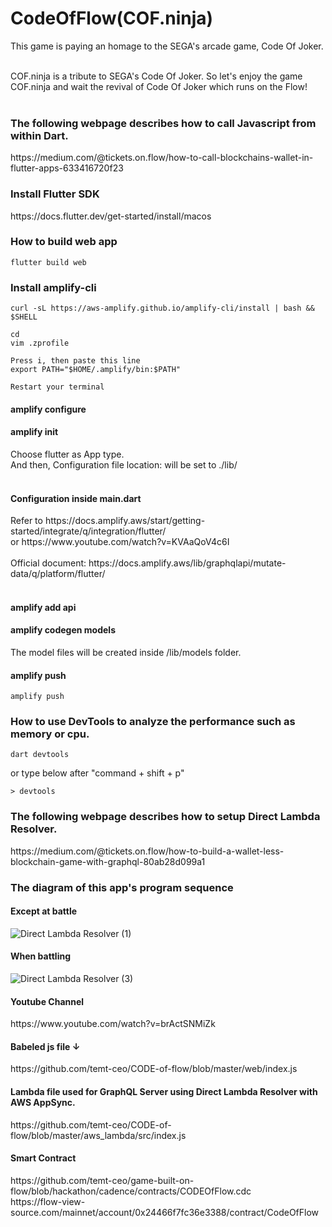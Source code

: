 # CodeOfFlow(COF.ninja)

This game is paying an homage to the SEGA's arcade game, Code Of Joker.<br><br>

COF.ninja is a tribute to SEGA's Code Of Joker.  So let's enjoy the game COF.ninja and wait the revival of Code Of Joker which runs on the Flow! <br><br>

<h3>The following webpage describes how to call Javascript from within Dart.</h3>
https://medium.com/@tickets.on.flow/how-to-call-blockchains-wallet-in-flutter-apps-633416720f23<br>

<h3>Install Flutter SDK</h3>
https://docs.flutter.dev/get-started/install/macos

<h3>How to build web app</h3>

```
flutter build web
```

<h3>Install amplify-cli</h3>

```
curl -sL https://aws-amplify.github.io/amplify-cli/install | bash && $SHELL

cd
vim .zprofile

Press i, then paste this line
export PATH="$HOME/.amplify/bin:$PATH"

Restart your terminal
```
<h4>amplify configure</h4>
<h4>amplify init</h4>
Choose flutter as App type.<br>
And then, Configuration file location: will be set to ./lib/<br><br>

<h4>Configuration inside main.dart</h4>
Refer to https://docs.amplify.aws/start/getting-started/integrate/q/integration/flutter/<br>
or https://www.youtube.com/watch?v=KVAaQoV4c6I<br><br>
Official document: https://docs.amplify.aws/lib/graphqlapi/mutate-data/q/platform/flutter/<br><br>
<h4>amplify add api</h4>
<h4>amplify codegen models</h4>
The model files will be created inside /lib/models folder.
<h4>amplify push</h4>

```
amplify push
```
<h3>How to use DevTools to analyze the performance such as memory or cpu.</h3>

```
dart devtools
```
or type below after "command + shift + p"
```
> devtools
```

<h3>The following webpage describes how to setup Direct Lambda Resolver.</h3>
https://medium.com/@tickets.on.flow/how-to-build-a-wallet-less-blockchain-game-with-graphql-80ab28d099a1<br>

<h3>The diagram of this app's program sequence</h3>
<h4>Except at battle</h4>

![Direct Lambda Resolver (1)](https://github.com/temt-ceo/CODE-of-flow/assets/58613670/dc49ef42-3e14-46e3-a786-e169b80870e2)

<h4>When battling</h4>

![Direct Lambda Resolver (3)](https://github.com/temt-ceo/CODE-of-flow/assets/58613670/6c99b93a-7a81-4a53-8500-5fff127232fe)

<h4>Youtube Channel</h4>
https://www.youtube.com/watch?v=brActSNMiZk<br>

<h4>Babeled js file ↓</h4>
https://github.com/temt-ceo/CODE-of-flow/blob/master/web/index.js<br>

<h4>Lambda file used for GraphQL Server using Direct Lambda Resolver with AWS AppSync.</h4>
https://github.com/temt-ceo/CODE-of-flow/blob/master/aws_lambda/src/index.js

<h4>Smart Contract</h4>
https://github.com/temt-ceo/game-built-on-flow/blob/hackathon/cadence/contracts/CODEOfFlow.cdc<br>
https://flow-view-source.com/mainnet/account/0x24466f7fc36e3388/contract/CodeOfFlow<br>

